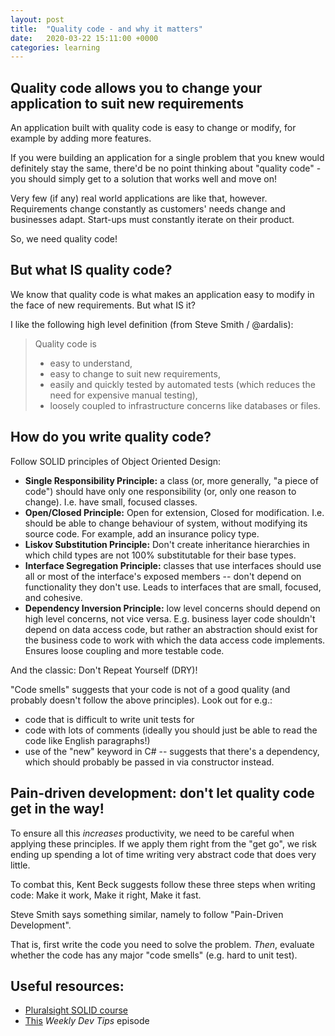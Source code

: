```yaml
---
layout: post
title:  "Quality code - and why it matters"
date:   2020-03-22 15:11:00 +0000
categories: learning
---
```


## Quality code allows you to change your application to suit new requirements

An application built with quality code is easy to change or modify, for example by adding more features.

If you were building an application for a single problem that you knew would definitely stay the same, there'd be 
no point thinking about "quality code" - you should simply get to a solution that works well and move on!

Very few (if any) real world applications are like that, however. Requirements change constantly as customers' needs change
and businesses adapt. Start-ups must constantly iterate on their product.

So, we need quality code!

## But what IS quality code?

We know that quality code is what makes an application easy to modify in the face of new requirements. But what IS it?

I like the following high level definition (from Steve Smith / @ardalis):

> Quality code is
> - easy to understand,
> - easy to change to suit new requirements,
> - easily and quickly tested by automated tests (which reduces the need for expensive manual testing),
> - loosely coupled to infrastructure concerns like databases or files.

## How do you write quality code?
Follow SOLID principles of Object Oriented Design:
- **Single Responsibility Principle:** a class (or, more generally, "a piece of code") should have only one responsibility (or, only one reason to change). I.e. have small, focused classes.
- **Open/Closed Principle:** Open for extension, Closed for modification. I.e. should be able to change behaviour of system, without modifying its source code. For example, add an insurance policy type.
- **Liskov Substitution Principle:** Don't create inheritance hierarchies in which child types are not 100% substitutable for their base types.
- **Interface Segregation Principle:** classes that use interfaces should use all or most of the interface's exposed members -- don't depend on functionality they don't use. Leads to interfaces that are small, focused, and cohesive.
- **Dependency Inversion Principle:** low level concerns should depend on high level concerns, not vice versa. E.g. business layer code shouldn't depend on data access code, but rather an abstraction should exist for the business code to work with which the data access code implements. Ensures loose coupling and more testable code.

And the classic: Don't Repeat Yourself (DRY)!

"Code smells" suggests that your code is not of a good quality (and probably doesn't follow the above principles). Look out for e.g.:
- code that is difficult to write unit tests for
- code with lots of comments (ideally you should just be able to read the code like English paragraphs!)
- use of the "new" keyword in C# -- suggests that there's a dependency, which should probably be passed in via constructor instead.

## Pain-driven development: don't let quality code get in the way!

To ensure all this *increases* productivity, we need to be careful when applying these principles. If we apply them right from the "get go", we risk ending up spending a lot of time writing very abstract code that does very little.

To combat this, Kent Beck suggests follow these three steps when writing code: Make it work, Make it right, Make it fast.

Steve Smith says something similar, namely to follow "Pain-Driven Development".

That is, first write the code you need to solve the problem. *Then*, evaluate whether the code has any major "code smells" (e.g. hard to unit test).

## Useful resources:

* [Pluralsight SOLID course](https://app.pluralsight.com/library/courses/csharp-solid-principles/)
* [This](https://weeklydevtips.com/episodes/047) *Weekly Dev Tips* episode
